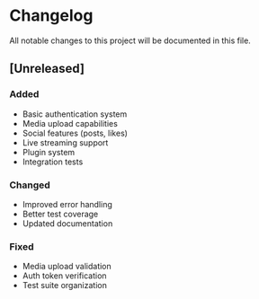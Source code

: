 # Changelog
All notable changes to this project will be documented in this file.

## [Unreleased]

### Added
- Basic authentication system
- Media upload capabilities
- Social features (posts, likes)
- Live streaming support
- Plugin system
- Integration tests

### Changed
- Improved error handling
- Better test coverage
- Updated documentation

### Fixed
- Media upload validation
- Auth token verification
- Test suite organization
